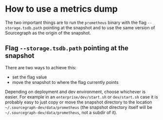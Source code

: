 # How to use a metrics dump

The two important things are to run the `prometheus` binary with the flag `--storage.tsdb.path` pointing at the snapshot and
to use the same version of Sourcegraph as the origin of the snapshot.

## Flag `--storage.tsdb.path` pointing at the snapshot

There are two ways to achieve this:

* set the flag value
* move the snapshot to where the flag currently points

Depending on deployment and dev environment, choose whichever is easier. For example in an `enterprise/dev/start.sh` or
`dev/start.sh` case it is probably easy to just copy or move the snapshot directory to the location
 `~/.sourcegraph-dev/data/prometheus` (the snapshot directory itself will be `~/.sourcegraph-dev/data/prometheus`, not a
 subdir of it).
 
